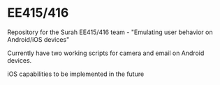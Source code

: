 # EE415/416
Repository for the Surah EE415/416 team - "Emulating user behavior on Android/iOS devices"

Currently have two working scripts for camera and email on Android devices.

iOS capabilities to be implemented in the future
